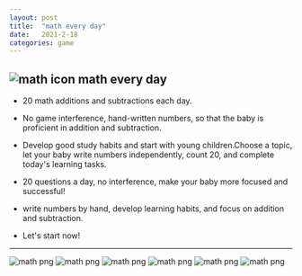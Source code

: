 ```yaml
---
layout: post
title:  "math every day"
date:   2021-2-18
categories: game 
---
```

![math icon](http://humpback.me/game/math/math-icon.png)  math every day  
---
* 20 math additions and subtractions each day.  
* No game interference, hand-written numbers, so that the baby is proficient in addition and subtraction.  
* Develop good study habits and start with young children.Choose a topic, let your baby write numbers independently, count 20, and complete today's learning tasks.   
* 20 questions a day, no interference, make your baby more focused and successful!   
* write numbers by hand, develop learning habits, and focus on addition and subtraction.
  
* Let's start now!   
---
  
![math png](http://humpback.me/game/math/7.png)
![math png](http://humpback.me/game/math/2.png)
![math png](http://humpback.me/game/math/3.png)
![math png](http://humpback.me/game/math/4.png)
![math png](http://humpback.me/game/math/5.png)
![math png](http://humpback.me/game/math/6.png)



